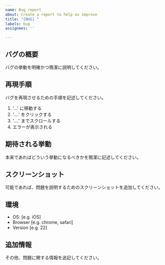 ```yaml
---
name: Bug report
about: Create a report to help us improve
title: "[BUG] "
labels: bug
assignees: ''

---
```


## バグの概要

バグの挙動を明確かつ簡潔に説明してください。

## 再現手順

バグを再現させるための手順を記述してください。

1. '...' に移動する
2. '....' をクリックする
3. '....' までスクロールする
4. エラーが表示される

## 期待される挙動

本来であればどういう挙動になるべきかを簡潔に記述してください。

## スクリーンショット

可能であれば、問題を説明するためのスクリーンショットを追加してください。

## 環境

 - OS: [e.g. iOS]
 - Browser [e.g. chrome, safari]
 - Version [e.g. 22]

## 追加情報

その他、問題に関する情報を追記してください。
